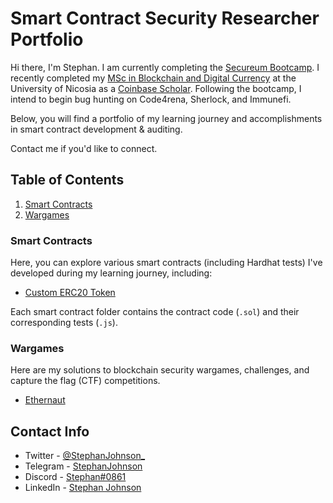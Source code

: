 # Smart Contract Security Researcher Portfolio

Hi there, I'm Stephan. I am currently completing the [Secureum Bootcamp](https://www.secureum.xyz/epoch0). I recently completed my [MSc in Blockchain and Digital Currency](https://www.unic.ac.cy/blockchain/msc-digital-currency/) at the University of Nicosia as a [Coinbase Scholar](https://www.unic.ac.cy/unic-and-coinbase-announce-awardees-of-their-scholarship-programme-for-minority-professionals/#:~:text=I%20chose%20to%20apply%20to%20the,accessibility%20of%20financial%20services). Following the bootcamp, I intend to begin bug hunting on Code4rena, Sherlock, and Immunefi.

Below, you will find a portfolio of my learning journey and accomplishments in smart contract development & auditing.

Contact me if you'd like to connect.

## Table of Contents

1. [Smart Contracts](https://github.com/johnsonstephan/smart-contract-security-researcher-portfolio/tree/main/smart-contracts)
2. [Wargames](https://github.com/johnsonstephan/smart-contract-security-researcher-portfolio/tree/main/wargames)

### Smart Contracts

Here, you can explore various smart contracts (including Hardhat tests) I've developed during my learning journey, including:

- [Custom ERC20 Token](https://github.com/johnsonstephan/smart-contract-security-researcher-portfolio/tree/main/smart-contracts/custom-erc20-token)

Each smart contract folder contains the contract code (`.sol`) and their corresponding tests (`.js`).

### Wargames

Here are my solutions to blockchain security wargames, challenges, and capture the flag (CTF) competitions.

- [Ethernaut](https://github.com/johnsonstephan/smart-contract-security-researcher-portfolio/tree/main/wargames/ethernaut)

## Contact Info

- Twitter - [@StephanJohnson\_](https://twitter.com/StephanJohnson_)
- Telegram - [StephanJohnson](https://t.me/StephanJohnson)
- Discord - [Stephan#0861](http://discordapp.com/users/809417928234762272)
- LinkedIn - [Stephan Johnson](https://www.linkedin.com/in/stephancjohnson/)
